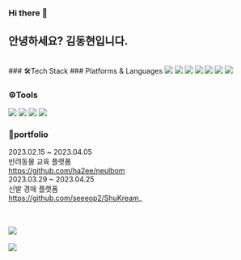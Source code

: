 ### Hi there 👋

<!--
**ha2ee/ha2ee** is a ✨ _special_ ✨ repository because its `README.md` (this file) appears on your GitHub profile.

Here are some ideas to get you started:

- 🔭 I’m currently working on ...
- 🌱 I’m currently learning ...
- 👯 I’m looking to collaborate on ...
- 🤔 I’m looking for help with ...
- 💬 Ask me about ...
- 📫 How to reach me: ...
- 😄 Pronouns: ...
- ⚡ Fun fact: ...
-->

## 안녕하세요? 김동현입니다.
<br>
### 🛠Tech Stack
### Platforms & Languages
<img src="https://img.shields.io/badge/Java-blue?style=flat&logo=Java&logoColor=white"/>
<img src="https://img.shields.io/badge/HTML-orange?style=flat&logo=#E34F26&logoColor=white"/>
<img src="https://img.shields.io/badge/CSS-blue?style=flat&logo=#1572B6&logoColor=white"/>
<img src="https://img.shields.io/badge/JavaScript-yellow?style=flat&logo=#F7DF1E&logoColor=white"/>
<img src="https://img.shields.io/badge/jQuery-blue?style=flat&logo=#0769AD&logoColor=white"/>
<img src="https://img.shields.io/badge/OracleSQL-red?style=flat&logo=#F80000&logoColor=white"/>
<img src="https://img.shields.io/badge/Spring-green?style=flat&logo=#6DB33F&logoColor=white"/>
<br>

### ⚙Tools
<img src="https://img.shields.io/badge/Eclipse-violet?style=flat&logo=#2C2255&logoColor=white"/>
<img src="https://img.shields.io/badge/Visual Studio Code-skyblue?style=flat&logo=#007ACC&logoColor=white"/>
<img src="https://img.shields.io/badge/Apache Tomcat-beige?style=flat&logo=#F8DC75&logoColor=white"/>
<img src="https://img.shields.io/badge/GitHub-black?style=flat&logo=#181717&logoColor=white"/>
<br>

### 📕portfolio
2023.02.15 ~ 2023.04.05<br>
반려동물 교육 플랫폼<br>
https://github.com/ha2ee/neulbom
<br>
2023.03.29 ~ 2023.04.25<br>
신발 경매 플랫폼<br>
https://github.com/seeeop2/ShuKream_
<br><br><br>


<img src="https://github-readme-stats.vercel.app/api/top-langs/?username=ha2ee&layout=compact"><br><br>
<img src="https://github-readme-stats.vercel.app/api?username=ha2ee&show_icons=true">

